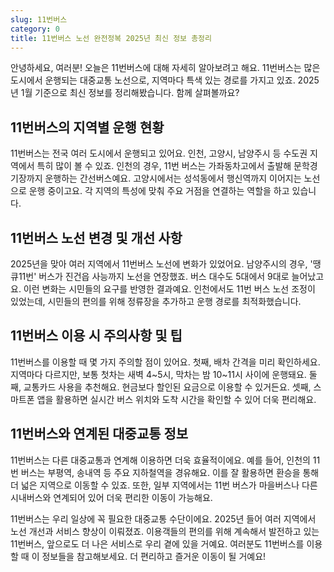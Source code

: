 ```yaml
---
slug: 11번버스
category: 0
title: 11번버스 노선 완전정복 2025년 최신 정보 총정리
---
```


안녕하세요, 여러분! 오늘은 11번버스에 대해 자세히 알아보려고 해요. 11번버스는 많은 도시에서 운행되는 대중교통 노선으로, 지역마다 특색 있는 경로를 가지고 있죠. 2025년 1월 기준으로 최신 정보를 정리해봤습니다. 함께 살펴볼까요?

## 11번버스의 지역별 운행 현황

11번버스는 전국 여러 도시에서 운행되고 있어요. 인천, 고양시, 남양주시 등 수도권 지역에서 특히 많이 볼 수 있죠. 인천의 경우, 11번 버스는 가좌동차고에서 출발해 문학경기장까지 운행하는 간선버스예요. 고양시에서는 성석동에서 행신역까지 이어지는 노선으로 운행 중이고요. 각 지역의 특성에 맞춰 주요 거점을 연결하는 역할을 하고 있습니다.

## 11번버스 노선 변경 및 개선 사항

2025년을 맞아 여러 지역에서 11번버스 노선에 변화가 있었어요. 남양주시의 경우, '땡큐11번' 버스가 진건읍 사능까지 노선을 연장했죠. 버스 대수도 5대에서 9대로 늘어났고요. 이런 변화는 시민들의 요구를 반영한 결과예요. 인천에서도 11번 버스 노선 조정이 있었는데, 시민들의 편의를 위해 정류장을 추가하고 운행 경로를 최적화했습니다.

## 11번버스 이용 시 주의사항 및 팁

11번버스를 이용할 때 몇 가지 주의할 점이 있어요. 첫째, 배차 간격을 미리 확인하세요. 지역마다 다르지만, 보통 첫차는 새벽 4~5시, 막차는 밤 10~11시 사이에 운행돼요. 둘째, 교통카드 사용을 추천해요. 현금보다 할인된 요금으로 이용할 수 있거든요. 셋째, 스마트폰 앱을 활용하면 실시간 버스 위치와 도착 시간을 확인할 수 있어 더욱 편리해요.

## 11번버스와 연계된 대중교통 정보

11번버스는 다른 대중교통과 연계해 이용하면 더욱 효율적이에요. 예를 들어, 인천의 11번 버스는 부평역, 송내역 등 주요 지하철역을 경유해요. 이를 잘 활용하면 환승을 통해 더 넓은 지역으로 이동할 수 있죠. 또한, 일부 지역에서는 11번 버스가 마을버스나 다른 시내버스와 연계되어 있어 더욱 편리한 이동이 가능해요.

11번버스는 우리 일상에 꼭 필요한 대중교통 수단이에요. 2025년 들어 여러 지역에서 노선 개선과 서비스 향상이 이뤄졌죠. 이용객들의 편의를 위해 계속해서 발전하고 있는 11번버스, 앞으로도 더 나은 서비스로 우리 곁에 있을 거예요. 여러분도 11번버스를 이용할 때 이 정보들을 참고해보세요. 더 편리하고 즐거운 이동이 될 거예요!